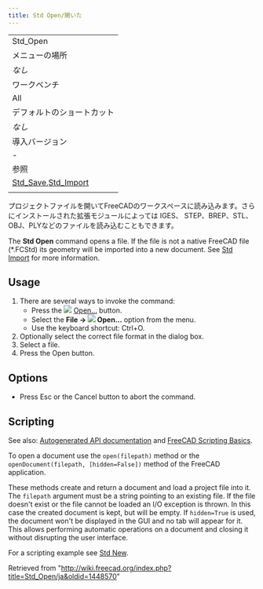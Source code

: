 ```yaml
---
title: Std Open/開いた
---
```

|  |
| --- |
| Std\_Open |
| メニューの場所 |
| *なし* |
| ワークベンチ |
| All |
| デフォルトのショートカット |
| *なし* |
| 導入バージョン |
| - |
| 参照 |
| [Std\_Save](/Std_Save "Std Save"),[Std\_Import](/Std_Import "Std Import") |
|  |

プロジェクトファイルを開いてFreeCADのワークスペースに読み込みます。さらにインストールされた拡張モジュールによっては IGES、 STEP、BREP、STL、OBJ、PLYなどのファイルを読み込むこともできます。

The **Std Open** command opens a file. If the file is not a native FreeCAD file (\*.FCStd) its geometry will be imported into a new document. See [Std Import](/Std_Import "Std Import") for more information.

## Usage

1. There are several ways to invoke the command:
   * Press the ![](/images/Std_Open.svg) [Open...](/Std_Open "Std Open") button.
   * Select the **File → ![](/images/Std_Open.svg) Open...** option from the menu.
   * Use the keyboard shortcut: Ctrl+O.
2. Optionally select the correct file format in the dialog box.
3. Select a file.
4. Press the Open button.

## Options

* Press Esc or the Cancel button to abort the command.

## Scripting

See also: [Autogenerated API documentation](https://freecad.github.io/SourceDoc/) and [FreeCAD Scripting Basics](/FreeCAD_Scripting_Basics "FreeCAD Scripting Basics").

To open a document use the `open(filepath)` method or the `openDocument(filepath, [hidden=False])` method of the FreeCAD application.

These methods create and return a document and load a project file into it. The `filepath` argument must be a string pointing to an existing file. If the file doesn't exist or the file cannot be loaded an I/O exception is thrown. In this case the created document is kept, but will be empty. If `hidden=True` is used, the document won't be displayed in the GUI and no tab will appear for it. This allows performing automatic operations on a document and closing it without disrupting the user interface.

For a scripting example see [Std New](/Std_New#Scripting "Std New").

Retrieved from "<http://wiki.freecad.org/index.php?title=Std_Open/ja&oldid=1448570>"